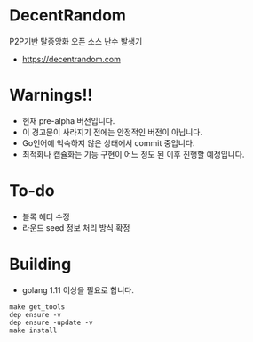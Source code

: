 # DecentRandom
P2P기반 탈중앙화 오픈 소스 난수 발생기

- https://decentrandom.com

# Warnings!!

- 현재 pre-alpha 버전입니다.
- 이 경고문이 사라지기 전에는 안정적인 버전이 아닙니다.
- Go언어에 익숙하지 않은 상태에서 commit 중입니다.
- 최적화나 캡슐화는 기능 구현이 어느 정도 된 이후 진행할 예정입니다.

# To-do

- 블록 헤더 수정
- 라운드 seed 정보 처리 방식 확정

# Building

- golang 1.11 이상을 필요로 합니다.

<pre><code>make get_tools
dep ensure -v
dep ensure -update -v
make install
</code></pre>